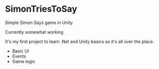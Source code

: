 # SimonTriesToSay
Simple Simon Says game in Unity 

Currently somewhat working 

It's my first project to learn .Net and Unity basics so it's all over the place.

- Basic UI
- Events
- Game logic

